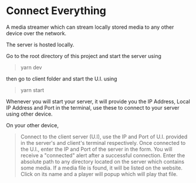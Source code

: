 # **Connect Everything**

A media streamer which can stream locally stored media to any other device over the network.

The server is hosted locally.

Go to the root directory of this project and start the server using

> yarn dev

then go to client folder and start the U.I. using

> yarn start

Whenever you will start your server, it will provide you the IP Address, Local IP Address and Port in the terminal, use these to connect to your server using other device.

On your other device,

> Connect to the client server (U.I), use the IP and Port of U.I. provided in the server's and client's terminal respectively.
> Once connected to the U.I., enter the IP and Port of the server in the form.
> You will receive a "connected" alert after a successful connection.
> Enter the absolute path to any directory located on the server which contains some media.
> If a media file is found, it will be listed on the website.
> Click on its name and a player will popup which will play that file.
